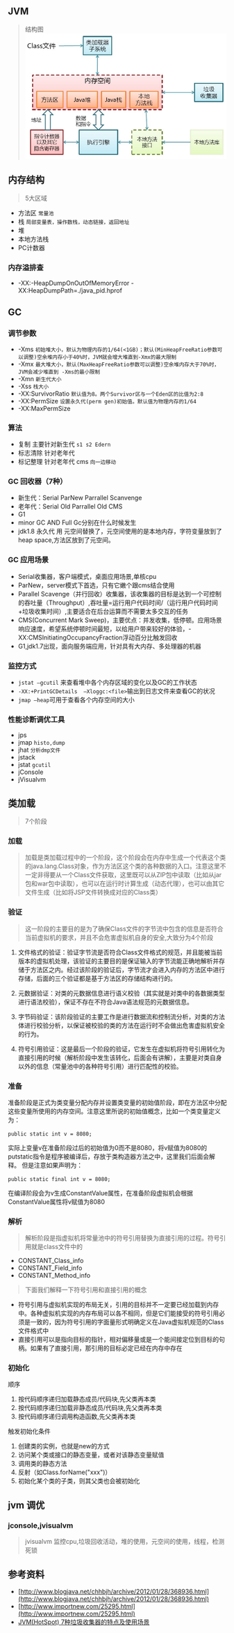## JVM
> 结构图
![](res/0.jpeg)

## 内存结构
> 5大区域
* 方法区 `常量池`
* 栈 `局部变量表，操作数栈，动态链接，返回地址`
* 堆
* 本地方法栈
* PC计数器

### 内存溢排查
* -XX:-HeapDumpOnOutOfMemoryError -XX:HeapDumpPath=./java_pid<pid>.hprof

## GC

### 调节参数
* -Xms `初始堆大小，默认为物理内存的1/64(<1GB)；默认(MinHeapFreeRatio参数可以调整)空余堆内存小于40%时，JVM就会增大堆直到-Xmx的最大限制`
* -Xmx `最大堆大小，默认(MaxHeapFreeRatio参数可以调整)空余堆内存大于70%时，JVM会减少堆直到 -Xms的最小限制`
* -Xmn `新生代大小`
* -Xss `栈大小`
* -XX:SurvivorRatio `默认值为8。两个Survivor区与一个Eden区的比值为2:8`
* -XX:PermSize `设置永久代(perm gen)初始值。默认值为物理内存的1/64`
* -XX:MaxPermSize

### 算法
* 复制 主要针对新生代 `s1 s2 Edern`
* 标志清除 针对老年代
* 标记整理 针对老年代 cms `向一边移动`

### GC 回收器（7种）
* 新生代：Serial       ParNew       Parrallel Scanvenge
* 老年代：Serial Old                Parrallel Old   CMS
* G1 
* minor GC AND Full Gc分别在什么时候发生
* jdk1.8 永久代 用 元空间替换了，元空间使用的是本地内存，字符变量放到了heap space,方法区放到了元空间。

### GC 应用场景
* Serial收集器，客户端模式，桌面应用场景,单核cpu
* ParNew，server模式下首选，只有它嫩个跟cms结合使用
* Parallel Scavenge（并行回收）收集器，该收集器的目标是达到一个可控制的吞吐量（Throughput）,吞吐量=运行用户代码时间/（运行用户代码时间+垃圾收集时间）,主要适合在后台运算而不需要太多交互的任务
* CMS(Concurrent Mark Sweep)，主要优点：并发收集，低停顿。应用场景 响应速度，希望系统停顿时间最短，以给用户带来较好的体验，-XX:CMSInitiatingOccupancyFraction浮动百分比触发回收 
* G1,jdk1.7出现，面向服务端应用，针对具有大内存、多处理器的机器

### 监控方式
* `jstat –gcutil` 来查看堆中各个内存区域的变化以及GC的工作状态
* `-XX:+PrintGCDetails  –Xloggc:<file>`输出到日志文件来查看GC的状况
* `jmap –heap`可用于查看各个内存空间的大小

### 性能诊断调优工具
* jps
* jmap  `histo,dump`
* jhat  `分析dmp文件`
* jstack
* jstat  `gcutil`
* jConsole
* jVisualvm  

## 类加载
> 7个阶段

### 加载
> 加载是类加载过程中的一个阶段，这个阶段会在内存中生成一个代表这个类的java.lang.Class对象，作为方法区这个类的各种数据的入口。注意这里不一定非得要从一个Class文件获取，这里既可以从ZIP包中读取（比如从jar包和war包中读取），也可以在运行时计算生成（动态代理），也可以由其它文件生成（比如将JSP文件转换成对应的Class类）

### 验证
> 这一阶段的主要目的是为了确保Class文件的字节流中包含的信息是否符合当前虚拟机的要求，并且不会危害虚拟机自身的安全,大致分为4个阶段
1. 文件格式的验证：验证字节流是否符合Class文件格式的规范，并且能被当前版本的虚拟机处理，该验证的主要目的是保证输入的字节流能正确地解析并存储于方法区之内。经过该阶段的验证后，字节流才会进入内存的方法区中进行存储，后面的三个验证都是基于方法区的存储结构进行的。 

2. 元数据验证：对类的元数据信息进行语义校验（其实就是对类中的各数据类型进行语法校验），保证不存在不符合Java语法规范的元数据信息。 

3. 字节码验证：该阶段验证的主要工作是进行数据流和控制流分析，对类的方法体进行校验分析，以保证被校验的类的方法在运行时不会做出危害虚拟机安全的行为。 

4. 符号引用验证：这是最后一个阶段的验证，它发生在虚拟机将符号引用转化为直接引用的时候（解析阶段中发生该转化，后面会有讲解），主要是对类自身以外的信息（常量池中的各种符号引用）进行匹配性的校验。 

### 准备
准备阶段是正式为类变量分配内存并设置类变量的初始值阶段，即在方法区中分配这些变量所使用的内存空间。注意这里所说的初始值概念，比如一个类变量定义为：
```
public static int v = 8080;
```
实际上变量v在准备阶段过后的初始值为0而不是8080，将v赋值为8080的putstatic指令是程序被编译后，存放于类构造器<client>方法之中，这里我们后面会解释。
但是注意如果声明为：

```
public static final int v = 8080;
```
在编译阶段会为v生成ConstantValue属性，在准备阶段虚拟机会根据ConstantValue属性将v赋值为8080

### 解析
> 解析阶段是指虚拟机将常量池中的符号引用替换为直接引用的过程。符号引用就是class文件中的
* CONSTANT_Class_info
* CONSTANT_Field_info
* CONSTANT_Method_info

> 下面我们解释一下符号引用和直接引用的概念
* 符号引用与虚拟机实现的布局无关，引用的目标并不一定要已经加载到内存中。各种虚拟机实现的内存布局可以各不相同，但是它们能接受的符号引用必须是一致的，因为符号引用的字面量形式明确定义在Java虚拟机规范的Class文件格式中
* 直接引用可以是指向目标的指针，相对偏移量或是一个能间接定位到目标的句柄。如果有了直接引用，那引用的目标必定已经在内存中存在

### 初始化
顺序
1. 按代码顺序递归加载静态成员/代码块,先父类再本类
2. 按代码顺序递归加载非静态成员/代码块,先父类再本类
3. 按代码顺序递归调用构造函数,先父类再本类

触发初始化条件
1. 创建类的实例，也就是new的方式
2. 访问某个类或接口的静态变量，或者对该静态变量赋值
3. 调用类的静态方法
4. 反射（如Class.forName("xxx")）
5. 初始化某个类的子类，则其父类也会被初始化

## jvm 调优
### jconsole,jvisualvm
> jvisualvm 监控cpu,垃圾回收活动，堆的使用，元空间的使用，线程，检测死锁

## 参考资料
* [http://www.blogjava.net/chhbjh/archive/2012/01/28/368936.html](http://www.blogjava.net/chhbjh/archive/2012/01/28/368936.html)
* [http://www.importnew.com/25295.html](http://www.importnew.com/25295.html)
* [JVM(HotSpot) 7种垃圾收集器的特点及使用场景](https://blog.csdn.net/tjiyu/article/details/53983650) 